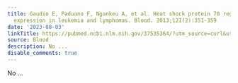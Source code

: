 ```yaml
---
title: Gaudio E, Paduano F, Ngankeu A, et al. Heat shock protein 70 regulates Tcl1
  expression in leukemia and lymphomas. Blood. 2013;121(2):351-359
date: '2023-08-03'
linkTitle: https://pubmed.ncbi.nlm.nih.gov/37535364/?utm_source=curl&utm_medium=rss&utm_campaign=journals&utm_content=7603509&fc=None&ff=20230804180745&v=2.17.9.post6+86293ac
source: Blood
description: No ...
disable_comments: true
---
```

No ...